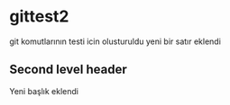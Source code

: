 # gittest2
git komutlarının testi icin olusturuldu
yeni bir satır eklendi


## Second level header
Yeni başlık eklendi
